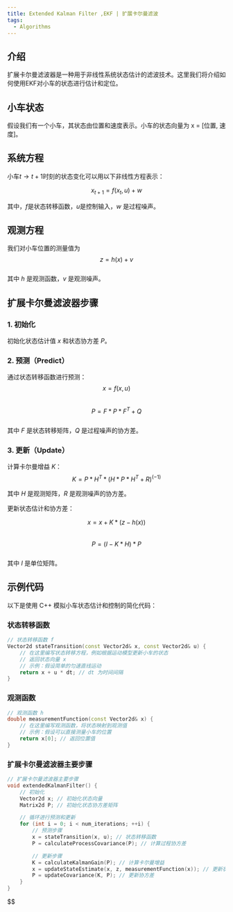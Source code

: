 ```yaml
---
title: Extended Kalman Filter ,EKF | 扩展卡尔曼滤波
tags:
  - Algorithms
---
```

## 介绍

扩展卡尔曼滤波器是一种用于非线性系统状态估计的滤波技术。这里我们将介绍如何使用EKF对小车的状态进行估计和定位。

## 小车状态

假设我们有一个小车，其状态由位置和速度表示。小车的状态向量为 x = [位置, 速度]。

## 系统方程

小车$t→t+1$时刻的状态变化可以用以下非线性方程表示：

$$
x_{t+1} = f(x_t, u) + w$$  

其中，$f$是状态转移函数，$u$是控制输入，$w$ 是过程噪声。

## 观测方程
我们对小车位置的测量值为  
$$z = h(x) + v$$  
其中 $h$ 是观测函数，$v$ 是观测噪声。

## 扩展卡尔曼滤波器步骤

### 1. 初始化
初始化状态估计值 $x$ 和状态协方差 $P$。

### 2. 预测（Predict）
通过状态转移函数进行预测：  
$$x = f(x, u)$$  
$$P = F * P * F^T + Q$$  
其中 $F$ 是状态转移矩阵，$Q$ 是过程噪声的协方差。

### 3. 更新（Update）
计算卡尔曼增益 $K$：  
$$K = P * H^T * (H * P * H^T + R)^(-1)
$$

其中 $H$ 是观测矩阵，$R$ 是观测噪声的协方差。

更新状态估计和协方差：

$$
x = x + K * (z - h(x))$$  
$$P = (I - K * H) * P$$  
其中 $I$ 是单位矩阵。

## 示例代码
以下是使用 C++ 模拟小车状态估计和控制的简化代码：

### 状态转移函数
```cpp
// 状态转移函数 f
Vector2d stateTransition(const Vector2d& x, const Vector2d& u) {
    // 在这里编写状态转移方程，例如根据运动模型更新小车的状态
    // 返回状态向量 x
    // 示例：假设简单的匀速直线运动
    return x + u * dt; // dt 为时间间隔
}
```  

### 观测函数
```cpp
// 观测函数 h
double measurementFunction(const Vector2d& x) {
    // 在这里编写观测函数，将状态映射到观测值
    // 示例：假设可以直接测量小车的位置
    return x[0]; // 返回位置值
}

```

### 扩展卡尔曼滤波器主要步骤
```cpp
// 扩展卡尔曼滤波器主要步骤
void extendedKalmanFilter() {
    // 初始化
    Vector2d x; // 初始化状态向量
    Matrix2d P; // 初始化状态协方差矩阵

    // 循环进行预测和更新
    for (int i = 0; i < num_iterations; ++i) {
        // 预测步骤
        x = stateTransition(x, u); // 状态转移函数
        P = calculateProcessCovariance(P); // 计算过程协方差

        // 更新步骤
        K = calculateKalmanGain(P); // 计算卡尔曼增益
        x = updateStateEstimate(x, z, measurementFunction(x)); // 更新状态估计
        P = updateCovariance(K, P); // 更新协方差
    }
}

```
$$
